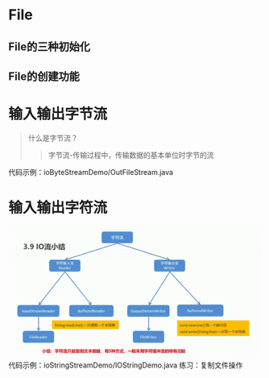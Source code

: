 # File
## File的三种初始化
## File的创建功能

# 输入输出字节流
>什么是字节流？
>> 字节流-传输过程中，传输数据的基本单位时字节的流

代码示例：ioByteStreamDemo/OutFileStream.java


# 输入输出字符流
![img.png](img.png)
代码示例：ioStringStreamDemo/IOStringDemo.java
练习：复制文件操作